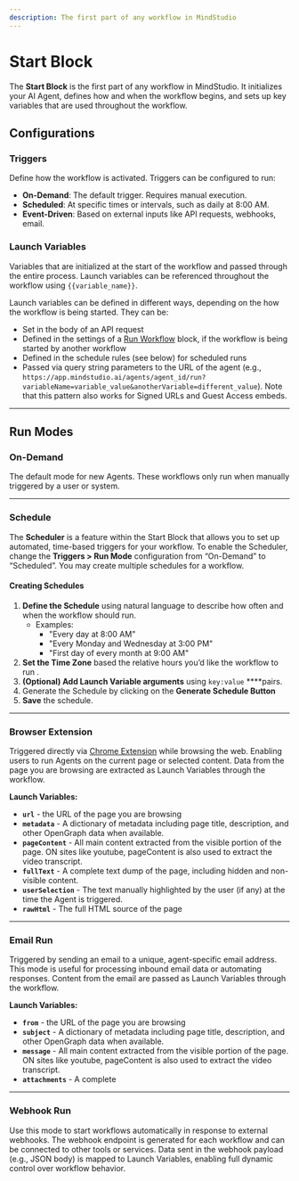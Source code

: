 ```yaml
---
description: The first part of any workflow in MindStudio
---
```


# Start Block

The **Start Block** is the first part of any workflow in MindStudio. It initializes your AI Agent, defines how and when the workflow begins, and sets up key variables that are used throughout the workflow.

## Configurations

### **Triggers**

Define how the workflow is activated. Triggers can be configured to run:

* **On-Demand**: The default trigger. Requires manual execution.
* **Scheduled**: At specific times or intervals, such as daily at 8:00 AM.
* **Event-Driven**: Based on external inputs like API requests, webhooks, email.

### **Launch Variables**

Variables that are initialized at the start of the workflow and passed through the entire process. Launch variables can be referenced throughout the workflow using `{{variable_name}}`.

Launch variables can be defined in different ways, depending on the how the workflow is being started. They can be:

* Set in the body of an API request
* Defined in the settings of a [Run Workflow](run-workflow-block.md) block, if the workflow is being started by another workflow
* Defined in the schedule rules (see below) for scheduled runs
* Passed via query string parameters to the URL of the agent (e.g., `https://app.mindstudio.ai/agents/agent_id/run?variableName=variable_value&anotherVariable=different_value`). Note that this pattern also works for Signed URLs and Guest Access embeds.

***

## Run Modes

### On-Demand

The default mode for new Agents. These workflows only run when manually triggered by a user or system.

***

### Schedule

The **Scheduler** is a feature within the Start Block that allows you to set up automated, time-based triggers for your workflow. To enable the Scheduler, change the **Triggers > Run Mode** configuration from “On-Demand” to “Scheduled”. You may create multiple schedules for a workflow.

#### Creating Schedules

1. **Define the Schedule** using natural language to describe how often and when the workflow should run.
   * Examples:
     * "Every day at 8:00 AM"
     * "Every Monday and Wednesday at 3:00 PM"
     * "First day of every month at 9:00 AM"
2. **Set the Time Zone** based the relative hours you’d like the workflow to run .
3. **(Optional) Add Launch Variable arguments** using `key:value` \*\*\*\*pairs.
4. Generate the Schedule by clicking on the **Generate Schedule Button**
5. **Save** the schedule.

***

### Browser Extension

Triggered directly via [Chrome Extension](../../get-started/mindstudio-chrome-extension.md) while browsing the web. Enabling users to run Agents on the current page or selected content. Data from the page you are browsing are extracted as Launch Variables through the workflow.

**Launch Variables:**

* **`url`** - the URL of the page you are browsing
* **`metadata`** - A dictionary of metadata including page title, description, and other OpenGraph data when available.&#x20;
* **`pageContent`** - All main content extracted from the visible portion of the page. ON sites like youtube, pageContent is also used to extract the video transcript.
* **`fullText`** - A complete text dump of the page, including hidden and non-visible content.
* **`userSelection`** - The text manually highlighted by the user (if any) at the time the Agent is triggered.
* **`rawHtml`** - The full HTML source of the page

***

### Email Run

Triggered by sending an email to a unique, agent-specific email address. This mode is useful for processing inbound email data or automating responses. Content from the email are passed as Launch Variables through the workflow.

**Launch Variables:**

* **`from`** - the URL of the page you are browsing
* **`subject`** - A dictionary of metadata including page title, description, and other OpenGraph data when available.&#x20;
* **`message`** - All main content extracted from the visible portion of the page. ON sites like youtube, pageContent is also used to extract the video transcript.
* **`attachments`** - A complete&#x20;

***

### Webhook Run

Use this mode to start workflows automatically in response to external webhooks. The webhook endpoint is generated for each workflow and can be connected to other tools or services. Data sent in the webhook payload (e.g., JSON body) is mapped to Launch Variables, enabling full dynamic control over workflow behavior.&#x20;
